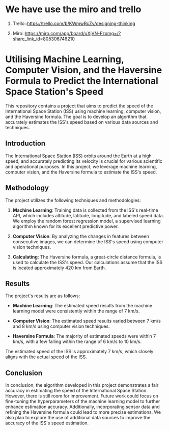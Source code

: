 # We have use the miro and trello

1. Trello::https://trello.com/b/KWmwRcZv/designing-thinking

2. Miro::https://miro.com/app/board/uXjVN-Fzxmg=/?share_link_id=805306746210

# Utilising Machine Learning, Computer Vision, and the Haversine Formula to Predict the International Space Station's Speed

This repository contains a project that aims to predict the speed of the International Space Station (ISS) using machine learning, computer vision, and the Haversine formula. The goal is to develop an algorithm that accurately estimates the ISS's speed based on various data sources and techniques.

## Introduction

The International Space Station (ISS) orbits around the Earth at a high speed, and accurately predicting its velocity is crucial for various scientific and operational purposes. In this project, we leverage machine learning, computer vision, and the Haversine formula to estimate the ISS's speed.

## Methodology

The project utilizes the following techniques and methodologies:

1. **Machine Learning**: Training data is collected from the ISS's real-time API, which includes altitude, latitude, longitude, and labeled speed data. We employ the random forest regression model, a supervised learning algorithm known for its excellent predictive power.

2. **Computer Vision**: By analyzing the changes in features between consecutive images, we can determine the ISS's speed using computer vision techniques.

3. **Calculating**: The Haversine formula, a great-circle distance formula, is used to calculate the ISS's speed. Our calculations assume that the ISS is located approximately 420 km from Earth.

## Results

The project's results are as follows:

- **Machine Learning**: The estimated speed results from the machine learning model were consistently within the range of 7 km/s.

- **Computer Vision**: The estimated speed results varied between 7 km/s and 8 km/s using computer vision techniques.

- **Haversine Formula**: The majority of estimated speeds were within 7 km/s, with a few falling within the range of 6 km/s to 10 km/s.

The estimated speed of the ISS is approximately 7 km/s, which closely aligns with the actual speed of the ISS.

## Conclusion

In conclusion, the algorithm developed in this project demonstrates a fair accuracy in estimating the speed of the International Space Station. However, there is still room for improvement. Future work could focus on fine-tuning the hyperparameters of the machine learning model to further enhance estimation accuracy. Additionally, incorporating sensor data and refining the Haversine formula could lead to more precise estimations. We also plan to explore the use of additional data sources to improve the accuracy of the ISS's speed estimation.
